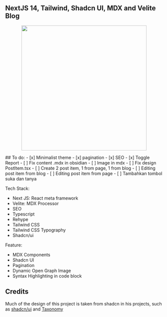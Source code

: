 ## NextJS 14, Tailwind, Shadcn UI, MDX and Velite Blog

<p align="center">
 <img src="https://i.imgur.com/VgnktQH.png" width="400">
</p>
## To do:
- [x] Minimalist theme
- [x] pagination
- [x] SEO
- [x] Toggle Report 
- [ ] Fix content .mdx in obsidian
- [ ] Image in mdx
- [ ] Fix design PostItem.tsx
- [ ] Create 2 post item, 1 from page, 1 from blog
- [ ] Editing post item from blog
- [ ] Editing post item from page
- [ ] Tambahkan tombol suka dan tanya

Tech Stack:
- Next JS: React meta framework
- Velite: MDX Processor
- SEO
- Typescript
- Rehype
- Tailwind CSS
- Tailwind CSS Typography
- Shadcn/ui

Feature:
- MDX Components
- Shadcn UI
- Pagination
- Dynamic Open Graph Image
- Syntax Highlighting in code block

## Credits
Much of the design of this project is taken from shadcn in his projects, such as [shadcn/ui](https://ui.shadcn.com/) and [Taxonomy](https://tx.shadcn.com/)
